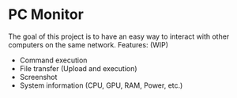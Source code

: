 # PC Monitor
The goal of this project is to have an easy way to interact with other computers on the same network. 
Features: (WIP)
- Command execution
- File transfer (Upload and execution)
- Screenshot
- System information (CPU, GPU, RAM, Power, etc.)

